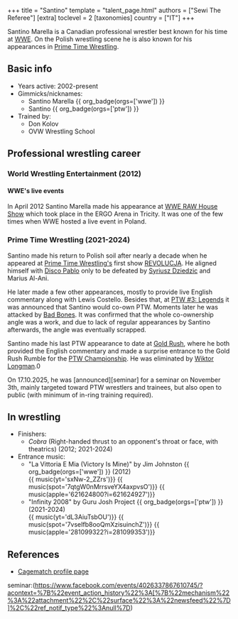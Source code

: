 +++
title = "Santino"
template = "talent_page.html"
authors = ["Sewi The Referee"]
[extra]
toclevel = 2
[taxonomies]
country = ["IT"]
+++

Santino Marella is a Canadian professional wrestler best known for his time at [WWE](@/o/wwe.md). On the Polish wrestling scene he is also known for his appearances in [Prime Time Wrestling](@/o/ptw.md).

## Basic info

* Years active: 2002-present
* Gimmicks/nicknames:
  - Santino Marella {{ org_badge(orgs=['wwe']) }}
  - Santino {{ org_badge(orgs=['ptw']) }}
* Trained by:
  - Don Kolov
  - OVW Wrestling School
 
## Professional wrestling career

### World Wrestling Entertainment (2012)

#### WWE's live events

In April 2012 Santino Marella made his appearance at [WWE RAW House Show](@/e/wwe/2012-04-12-wwe-raw-house-show.md) which took place in the ERGO Arena in Tricity. It was one of the few times when WWE hosted a live event in Poland.

### Prime Time Wrestling (2021-2024)

Santino made his return to Polish soil after nearly a decade when he appeared at [Prime Time Wrestling's](@/o/ptw.md) first show [REVOLUCJA](@/e/ptw/2021-10-09-ptw-1-revolucja.md). He aligned himself with [Disco Pablo](@/w/disco-pablo.md) only to be defeated by [Syriusz Dziedzic](@/w/dziedzic.md) and Marius Al-Ani.

He later made a few other appearances, mostly to provide live English commentary along with Lewis Costello. Besides that, at [PTW #3: Legends](@/e/ptw/2022-11-26-ptw-3-legends.md) it was announced that Santino would co-own PTW. Moments later he was attacked by [Bad Bones](@/w/bad-bones.md). It was confirmed that the whole co-ownership angle was a work, and due to lack of regular appearances by Santino afterwards, the angle was eventually scrapped.

Santino made his last PTW appearance to date at [Gold Rush](@/e/ptw/2024-02-03-ptw-5-gold-rush.md), where he both provided the English commentary and made a surprise entrance to the Gold Rush Rumble for the [PTW Championship](@/c/ptw-championship.md). He was eliminated by [Wiktor Longman](@/w/wiktor-longman.md).0

On 17.10.2025, he was [announced][seminar] for a seminar on November 3th, mainly targeted toward PTW wrestlers and trainees, but also open to public (with minimum of in-ring training required).

## In wrestling

* Finishers:
  - _Cobra_ (Right-handed thrust to an opponent's throat or face, with theatrics) (2012; 2021-2024)
* Entrance music:
  - "La Vittoria E Mia (Victory Is Mine)" by Jim Johnston
    {{ org_badge(orgs=['wwe']) }} (2012) <br>
    {{ music(yt='sxNw-2_ZZrs')}}
    {{ music(spot='7qtgW0nMrrsveYX4axpvsO')}}
    {{ music(apple='621624800?i=621624927')}}
  - "Infinity 2008" by Guru Josh Project
    {{ org_badge(orgs=['ptw']) }} (2021-2024) <br>
    {{ music(yt='dL3AiuTsbOU')}}
    {{ music(spot='7vseIfb8ooQmXzisuinchZ')}}
    {{ music(apple='281099322?i=281099353')}}
  
## References

* [Cagematch profile page](https://www.cagematch.net/?id=2&nr=3689)

seminar:(https://www.facebook.com/events/4026337867610745/?acontext=%7B%22event_action_history%22%3A[%7B%22mechanism%22%3A%22attachment%22%2C%22surface%22%3A%22newsfeed%22%7D]%2C%22ref_notif_type%22%3Anull%7D)
